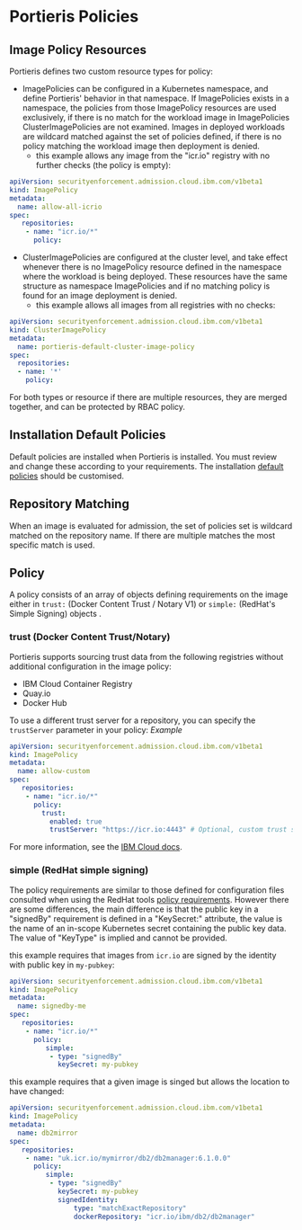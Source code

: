 # Portieris Policies

## Image Policy Resources

Portieris defines two custom resource types for policy:

* ImagePolicies can be configured in a Kubernetes namespace, and define Portieris' behavior in that namespace. If ImagePolicies exists in a namespace, the policies from those ImagePolicy resources are used exclusively, if there is no match for the workload image in ImagePolicies ClusterImagePolicies are not examined. Images in deployed workloads are wildcard matched against the set of policies defined, if there is no policy matching the workload image then deployment is denied. 
  - this example allows any image from the "icr.io" registry with no further checks (the policy is empty):
```yaml
apiVersion: securityenforcement.admission.cloud.ibm.com/v1beta1
kind: ImagePolicy
metadata:
  name: allow-all-icrio
spec:
   repositories:
    - name: "icr.io/*"
      policy:
```

* ClusterImagePolicies are configured at the cluster level, and take effect whenever there is no ImagePolicy resource defined in the namespace where the workload is being deployed. These resources have the same structure as namespace ImagePolicies and if no matching policy is found for an image deployment is denied. 
  - this example allows all images from all registries with no checks:
```yaml
apiVersion: securityenforcement.admission.cloud.ibm.com/v1beta1
kind: ClusterImagePolicy
metadata:
  name: portieris-default-cluster-image-policy
spec:
  repositories:
  - name: '*'
    policy:
```

For both types or resource if there are multiple resources, they are merged together, and can be protected by RBAC policy.

## Installation Default Policies
Default policies are installed when Portieris is installed. You must review and change these according to your requirements.
The installation [default policies](helm/portieris/templates/default/policies.yaml) should be customised. 

## Repository Matching
When an image is evaluated for admission, the set of policies set is wildcard matched on the repository name. If there are multiple matches the most specific match is used. 

## Policy 
A policy consists of an array of objects defining requirements on the image either in `trust:` (Docker Content Trust / Notary V1)  or `simple:` (RedHat's Simple Signing) objects . 

### trust (Docker Content Trust/Notary)
Portieris supports sourcing trust data from the following registries without additional configuration in the image policy:
* IBM Cloud Container Registry
* Quay.io
* Docker Hub

To use a different trust server for a repository, you can specify the `trustServer` parameter in your policy:
*Example*
```yaml
apiVersion: securityenforcement.admission.cloud.ibm.com/v1beta1
kind: ImagePolicy
metadata:
  name: allow-custom
spec:
   repositories:
    - name: "icr.io/*"
      policy:
        trust:
          enabled: true
          trustServer: "https://icr.io:4443" # Optional, custom trust server for repository
```  
For more information, see the [IBM Cloud docs](https://cloud.ibm.com/docs/services/Registry?topic=registry-security_enforce#customize_policies).

### simple (RedHat simple signing)
The policy requirements are similar to those defined for configuration files consulted when using the RedHat tools [policy requirements](https://github.com/containers/image/blob/master/docs/containers-policy.json.5.md#policy-requirements). However there are some differences, the main difference is that the public key in a "signedBy" requirement is defined in a "KeySecret:" attribute, the value is the name of an in-scope Kubernetes secret containing the public key data. The value of "KeyType" is implied and cannot be provided.

this example requires that images from `icr.io` are signed by the identity with public key in `my-pubkey`:
```yaml
apiVersion: securityenforcement.admission.cloud.ibm.com/v1beta1
kind: ImagePolicy
metadata:
  name: signedby-me
spec:
   repositories:
    - name: "icr.io/*"
      policy:
         simple:
          - type: "signedBy"
            keySecret: my-pubkey
```

this example requires that a given image is singed but allows the location to have changed:
```yaml
apiVersion: securityenforcement.admission.cloud.ibm.com/v1beta1
kind: ImagePolicy
metadata:
  name: db2mirror
spec:
   repositories:
    - name: "uk.icr.io/mymirror/db2/db2manager:6.1.0.0"
      policy:
         simple:
          - type: "signedBy"
            keySecret: my-pubkey
            signedIdentity: 
                type: "matchExactRepository"
                dockerRepository: "icr.io/ibm/db2/db2manager"
```




